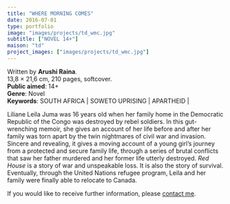 ```yaml
---
title: "WHERE MORNING COMES"
date: 2016-07-01
type: portfolio
image: "images/projects/td_wmc.jpg"
subtitle: ["NOVEL 14+"]
maison: "td"
project_images: ["images/projects/td_wmc.jpg"]
---
```


Written by **Arushi Raina**.   
13,8 × 21,6 cm, 210 pages, softcover.   
**Public aimed**: 14+   
**Genre**: Novel      
**Keywords**: SOUTH AFRICA | SOWETO UPRISING | APARTHEID |    
 
 

Liliane Leila Juma was 16 years old when her family home in the Democratic Republic of the Congo 
was destroyed by rebel soldiers. 
In this gut-wrenching memoir, she gives an account of her life before and after her family was torn apart 
by the twin nightmares of civil war and invasion. Sincere and revealing, it gives a moving account of a young girl’s journey 
from a protected and secure family life, through a series of brutal conflicts that saw her father murdered and her former 
life utterly destroyed. 
*Red House* is a story of war and unspeakable loss. It is also the story of survival. Eventually, through the United Nations 
refugee program, Leila and her family were finally able to relocate to Canada.






If you would like to receive further information, please [contact me](mailto:melanie.guillaumin.edition@gmail.com).


